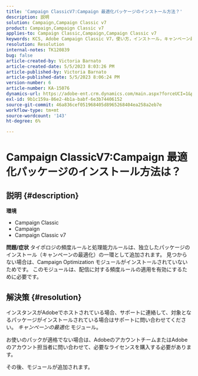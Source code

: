 ```yaml
---
title: 'Campaign ClassicV7:Campaign 最適化パッケージのインストール方法？'
description: 説明
solution: Campaign,Campaign Classic v7
product: Campaign,Campaign Classic v7
applies-to: Campaign Classic,Campaign,Campaign Classic v7
keywords: KCS, Adobe Campaign Classic V7，使い方，インストール，キャンペーン最適化パッケージ， Adobe Campaign, Adobe Campaign Classic
resolution: Resolution
internal-notes: TK120839
bug: false
article-created-by: Victoria Barnato
article-created-date: 5/5/2023 8:03:26 PM
article-published-by: Victoria Barnato
article-published-date: 5/5/2023 8:06:24 PM
version-number: 6
article-number: KA-15076
dynamics-url: https://adobe-ent.crm.dynamics.com/main.aspx?forceUCI=1&pagetype=entityrecord&etn=knowledgearticle&id=5ec379e3-7feb-ed11-a7c6-6045bd0065f9
exl-id: 9b1c159a-86e2-4b1a-babf-6e3b74406152
source-git-commit: 46a836cef051968405d8965268404ea258a2eb7e
workflow-type: tm+mt
source-wordcount: '143'
ht-degree: 6%

---
```


# Campaign ClassicV7:Campaign 最適化パッケージのインストール方法は？

## 説明 {#description}

<b>環境</b>
- Campaign Classic
- Campaign
- Campaign Classic v7


<b>問題/症状</b>
タイポロジの頻度ルールと処理能力ルールは、独立したパッケージのインストール（キャンペーンの最適化）の一環として追加されます。 見つからない場合は、Campaign Optimization モジュールがインストールされていないためです。
このモジュールは、配信に対する頻度ルールの適用を有効にするために必要です。




## 解決策 {#resolution}


インスタンスがAdobeでホストされている場合、サポートに連絡して、対象となるパッケージがインストールされている場合はサポートに問い合わせてください。 *キャンペーンの最適化* モジュール。

お使いのパックが適格でない場合は、AdobeのアカウントチームまたはAdobeのアカウント担当者に問い合わせて、必要なライセンスを購入する必要があります。

その後、モジュールが追加されます。
